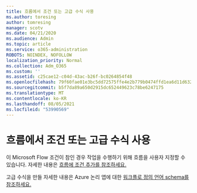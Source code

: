 ```yaml
---
title: 흐름에서 조건 또는 고급 수식 사용
ms.author: toresing
author: tomresing
manager: scotv
ms.date: 04/21/2020
ms.audience: Admin
ms.topic: article
ms.service: o365-administration
ROBOTS: NOINDEX, NOFOLLOW
localization_priority: Normal
ms.collection: Adm_O365
ms.custom: ''
ms.assetid: c25cae12-c04d-43ac-b26f-bc0264854f48
ms.openlocfilehash: 79f60fae01e3bc5dd72575ffe4e2b779b0474ffd1ea6d11d632365cd63c5bf81
ms.sourcegitcommit: b5f7da89a650d2915dc652449623c78be6247175
ms.translationtype: MT
ms.contentlocale: ko-KR
ms.lasthandoff: 08/05/2021
ms.locfileid: "53990569"
---
```

# <a name="use-conditions-or-advanced-formulas-in-a-flow"></a>흐름에서 조건 또는 고급 수식 사용

이 Microsoft Flow 조건이 참인 경우 작업을 수행하기 위해 흐름을 사용자 지정할 수 있습니다. 자세한 내용은 [흐름에 조건 추가를 참조하세요.](https://go.microsoft.com/fwlink/?linkid=872112)
  
고급 수식을 만들 자세한 내용은 Azure 논리 앱에 대한 [워크플로 정의 언어 schema를 참조하세요.](https://aka.ms/logicexpressions)
  

